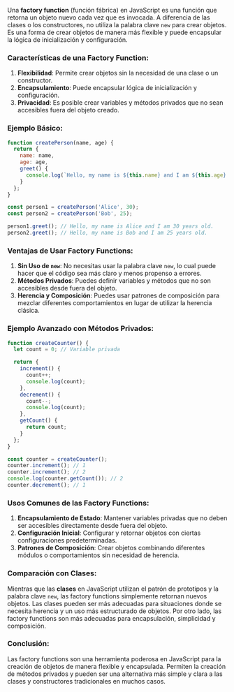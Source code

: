 Una **factory function** (función fábrica) en JavaScript es una función que retorna un objeto nuevo cada vez que es invocada. A diferencia de las clases o los constructores, no utiliza la palabra clave `new` para crear objetos. Es una forma de crear objetos de manera más flexible y puede encapsular la lógica de inicialización y configuración.

### Características de una Factory Function:

1. **Flexibilidad**: Permite crear objetos sin la necesidad de una clase o un constructor.
2. **Encapsulamiento**: Puede encapsular lógica de inicialización y configuración.
3. **Privacidad**: Es posible crear variables y métodos privados que no sean accesibles fuera del objeto creado.

### Ejemplo Básico:

```javascript
function createPerson(name, age) {
  return {
    name: name,
    age: age,
    greet() {
      console.log(`Hello, my name is ${this.name} and I am ${this.age} years old.`);
    }
  };
}

const person1 = createPerson('Alice', 30);
const person2 = createPerson('Bob', 25);

person1.greet(); // Hello, my name is Alice and I am 30 years old.
person2.greet(); // Hello, my name is Bob and I am 25 years old.
```

### Ventajas de Usar Factory Functions:

1. **Sin Uso de `new`**: No necesitas usar la palabra clave `new`, lo cual puede hacer que el código sea más claro y menos propenso a errores.
2. **Métodos Privados**: Puedes definir variables y métodos que no son accesibles desde fuera del objeto.
3. **Herencia y Composición**: Puedes usar patrones de composición para mezclar diferentes comportamientos en lugar de utilizar la herencia clásica.

### Ejemplo Avanzado con Métodos Privados:

```javascript
function createCounter() {
  let count = 0; // Variable privada

  return {
    increment() {
      count++;
      console.log(count);
    },
    decrement() {
      count--;
      console.log(count);
    },
    getCount() {
      return count;
    }
  };
}

const counter = createCounter();
counter.increment(); // 1
counter.increment(); // 2
console.log(counter.getCount()); // 2
counter.decrement(); // 1
```

### Usos Comunes de las Factory Functions:

1. **Encapsulamiento de Estado**: Mantener variables privadas que no deben ser accesibles directamente desde fuera del objeto.
2. **Configuración Inicial**: Configurar y retornar objetos con ciertas configuraciones predeterminadas.
3. **Patrones de Composición**: Crear objetos combinando diferentes módulos o comportamientos sin necesidad de herencia.

### Comparación con Clases:

Mientras que las **clases** en JavaScript utilizan el patrón de prototipos y la palabra clave `new`, las factory functions simplemente retornan nuevos objetos. Las clases pueden ser más adecuadas para situaciones donde se necesita herencia y un uso más estructurado de objetos. Por otro lado, las factory functions son más adecuadas para encapsulación, simplicidad y composición.

### Conclusión:

Las factory functions son una herramienta poderosa en JavaScript para la creación de objetos de manera flexible y encapsulada. Permiten la creación de métodos privados y pueden ser una alternativa más simple y clara a las clases y constructores tradicionales en muchos casos.
